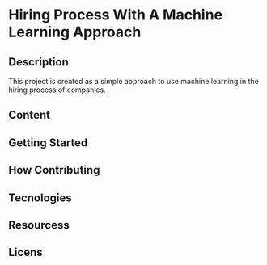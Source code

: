 # Hiring Process With A Machine Learning Approach

## Description

This project is created as a simple approach to use machine learning in the hiring process of companies.

## Content

## Getting Started

## How Contributing

## Tecnologies

## Resourcess

## Licens
